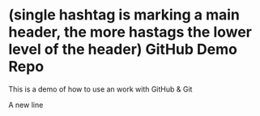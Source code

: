 # (single hashtag is marking a main header, the more hastags the lower level of the header) GitHub Demo Repo
This is a demo of how to use an work with GitHub & Git

A new line 
